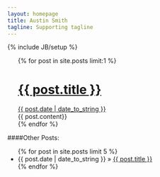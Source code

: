 ```yaml
---
layout: homepage
title: Austin Smith
tagline: Supporting tagline
---
```

{% include JB/setup %}

<ul >
    {% for post in site.posts limit:1 %}
    <a href="{{ BASE_PATH }}{{ post.url }}">
    <h1 class="PostTitle">{{ post.title }}</h1>
    <div class="PostDate"><span class="PostDate">{{ post.date | date_to_string }}</span></div>
    </a>
        {{ post.content}}<br>
    {% endfor %}
</ul>

####Other Posts:
<ul class="posts">
  {% for post in site.posts limit 5 %}
    <li><span>{{ post.date | date_to_string }}</span> &raquo; <a href="{{ BASE_PATH }}{{ post.url }}">{{ post.title }}</a></li>
  {% endfor %}
</ul>